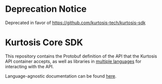# Deprecation Notice
Deprecated in favor of https://github.com/kurtosis-tech/kurtosis-sdk

Kurtosis Core SDK
=====================
This repository contains the Protobuf definition of the API that the Kurtosis API container accepts, as well as libraries in [multiple languages](./api/supported-languages.txt) for interacting with the API.

Language-agnostic documentation can be found [here][docs].

[docs]: https://docs.kurtosistech.com/kurtosis/core-lib-documentation.html
